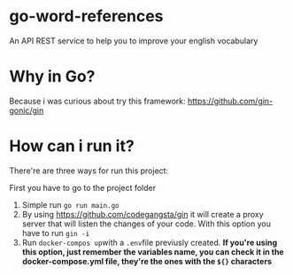 # go-word-references
An API REST service to help you to improve your english vocabulary

# Why in Go?
Because i was curious about try this framework: https://github.com/gin-gonic/gin

# How can i run it?
There're are three ways for run this project:

First you have to go to the project folder

1. Simple run `go run main.go`
2. By using https://github.com/codegangsta/gin it will create a proxy server that will listen the changes of your code. With this option you have to run `gin -i`
3. Run `docker-compos up`with a `.env`file previusly created.  **If you're using this option, just remember the variables name, you can check it in the docker-compose.yml file, they're the ones with the `${}` characters**
